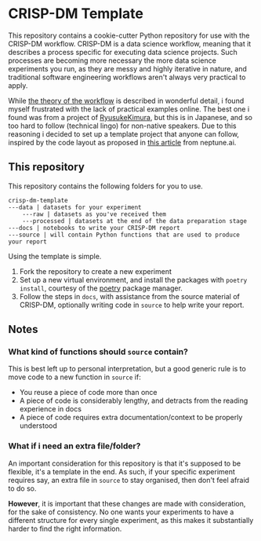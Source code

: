 # CRISP-DM Template

This repository contains a cookie-cutter Python repository for use with the CRISP-DM workflow. 
CRISP-DM is a data science workflow, meaning that it describes a process specific for 
executing data science projects. Such processes are becoming more necessary the more 
data science experiments you run, as they are messy and highly iterative in nature, and 
traditional software engineering workflows aren't always very practical to apply. 

While [the theory of the workflow](https://www.the-modeling-agency.com/crisp-dm.pdf) 
is described in wonderful detail, i found myself frustrated with the lack of practical examples 
online. The best one i found was from a project of 
[RyusukeKimura](https://github.com/RyusukeKimura/crisp-dm), but this is in Japanese, and so 
too hard to follow (technical lingo) for non-native speakers.  Due to this reasoning i decided to 
set up a template project that anyone can follow, inspired by the code layout as proposed in 
[this article](https://neptune.ai/blog/best-practices-for-data-science-project-workflows-and-file-organizations) 
from neptune.ai.

## This repository

This repository contains the following folders for you to use.

```text
crisp-dm-template
---data | datasets for your experiment
    ---raw | datasets as you've received them
    ---processed | datasets at the end of the data preparation stage
---docs | notebooks to write your CRISP-DM report
---source | will contain Python functions that are used to produce your report
```

Using the template is simple.

1. Fork the repository to create a new experiment
2. Set up a new virtual environment, and install the packages with `poetry install`, courtesy of 
the [poetry](https://python-poetry.org/) package manager.
3. Follow the steps in `docs`, with assistance from the source material of CRISP-DM, optionally 
writing code in `source` to help write your report.

## Notes

### What kind of functions should `source` contain?

This is best left up to personal interpretation, but a good generic rule is to move code to a new 
function in `source` if:
- You reuse a piece of code more than once
- A piece of code is considerably lengthy, and detracts from the reading experience in docs
- A piece of code requires extra documentation/context to be properly understood

### What if i need an extra file/folder?

An important consideration for this repository is that it's supposed to be flexible, it's a 
template in the end. As such, if your specific experiment requires say, an extra file in `source` 
to stay organised, then don't feel afraid to do so. 

**However**, it is important that these changes are made with consideration, for the sake of 
consistency. No one wants your experiments to have a different structure for every single 
experiment, as this makes it substantially harder to find the right information.




